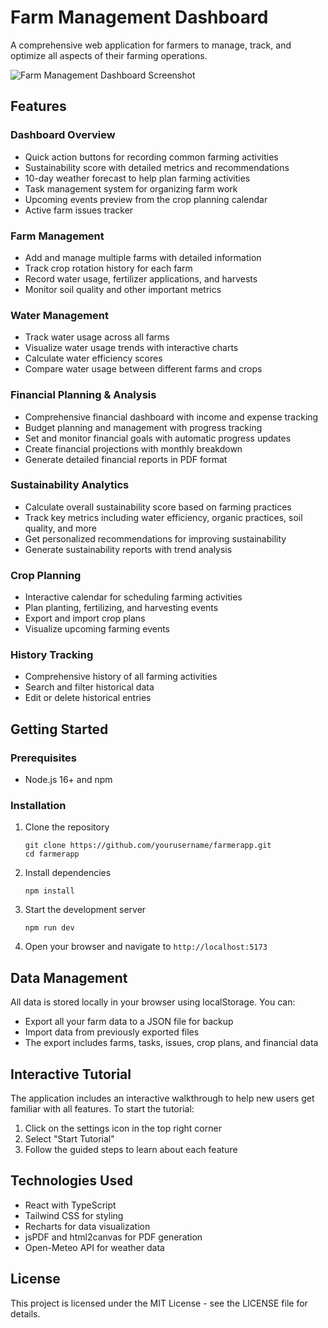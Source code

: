 # Farm Management Dashboard

A comprehensive web application for farmers to manage, track, and optimize all aspects of their farming operations.

![Farm Management Dashboard Screenshot](./screenshot.png)

## Features

### Dashboard Overview
- Quick action buttons for recording common farming activities
- Sustainability score with detailed metrics and recommendations
- 10-day weather forecast to help plan farming activities
- Task management system for organizing farm work
- Upcoming events preview from the crop planning calendar
- Active farm issues tracker

### Farm Management
- Add and manage multiple farms with detailed information
- Track crop rotation history for each farm
- Record water usage, fertilizer applications, and harvests
- Monitor soil quality and other important metrics

### Water Management
- Track water usage across all farms
- Visualize water usage trends with interactive charts
- Calculate water efficiency scores
- Compare water usage between different farms and crops

### Financial Planning & Analysis
- Comprehensive financial dashboard with income and expense tracking
- Budget planning and management with progress tracking
- Set and monitor financial goals with automatic progress updates
- Create financial projections with monthly breakdown
- Generate detailed financial reports in PDF format

### Sustainability Analytics
- Calculate overall sustainability score based on farming practices
- Track key metrics including water efficiency, organic practices, soil quality, and more
- Get personalized recommendations for improving sustainability
- Generate sustainability reports with trend analysis

### Crop Planning
- Interactive calendar for scheduling farming activities
- Plan planting, fertilizing, and harvesting events
- Export and import crop plans
- Visualize upcoming farming events

### History Tracking
- Comprehensive history of all farming activities
- Search and filter historical data
- Edit or delete historical entries

## Getting Started

### Prerequisites
- Node.js 16+ and npm

### Installation

1. Clone the repository
   ```
   git clone https://github.com/yourusername/farmerapp.git
   cd farmerapp
   ```

2. Install dependencies
   ```
   npm install
   ```

3. Start the development server
   ```
   npm run dev
   ```

4. Open your browser and navigate to `http://localhost:5173`

## Data Management

All data is stored locally in your browser using localStorage. You can:

- Export all your farm data to a JSON file for backup
- Import data from previously exported files
- The export includes farms, tasks, issues, crop plans, and financial data

## Interactive Tutorial

The application includes an interactive walkthrough to help new users get familiar with all features. To start the tutorial:

1. Click on the settings icon in the top right corner
2. Select "Start Tutorial"
3. Follow the guided steps to learn about each feature

## Technologies Used

- React with TypeScript
- Tailwind CSS for styling
- Recharts for data visualization
- jsPDF and html2canvas for PDF generation
- Open-Meteo API for weather data

## License

This project is licensed under the MIT License - see the LICENSE file for details.
